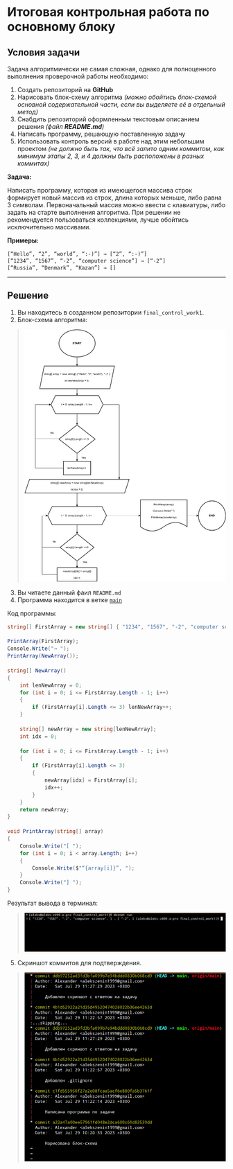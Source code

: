 # Итоговая контрольная работа по основному блоку
## **Условия задачи**

Задача алгоритмически не самая сложная, однако для полноценного выполнения проверочной работы необходимо:

1. Создать репозиторий на __GitHub__
2. Нарисовать блок-схему алгоритма _(можно обойтись блок-схемой основной содержательной части, если вы выделяете её в отдельный метод)_
3. Снабдить репозиторий оформленным текстовым описанием решения _(файл __README.md__)_
4. Написать программу, решающую поставленную задачу
5. Использовать контроль версий в работе над этим небольшим проектом _(не должно быть так, что всё залито одним коммитом, как минимум этапы 2, 3, и 4 должны быть расположены в разных коммитах)_

**Задача:**

Написать программу, которая из имеющегося массива строк формирует новый массив из строк, длина которых меньше, либо равна 3 символам. Первоначальный массив можно ввести с клавиатуры, либо задать на старте выполнения алгоритма. При решении не рекомендуется пользоваться коллекциями, лучше обойтись исключительно массивами.

**Примеры:**
```
[“Hello”, “2”, “world”, “:-)”] → [“2”, “:-)”]
[“1234”, “1567”, “-2”, “computer science”] → [“-2”]
[“Russia”, “Denmark”, “Kazan”] → []
```
***

## **Решение**
1. Вы находитесь в созданном репозитории `final_control_work1`.
2. Блок-схема алгоритма:
> ![Algorithm](Algorithm.png)

3. Вы читаете данный фаил `README.md`
4. Программа находится в ветке [`main`](Program.cs "Открыть решение")

Код программы:
```cs
string[] FirstArray = new string[] { "1234", "1567", "-2", "computer science" };

PrintArray(FirstArray);
Console.Write("→ ");
PrintArray(NewArray());

string[] NewArray()
{
    int lenNewArray = 0;
    for (int i = 0; i <= FirstArray.Length - 1; i++)
    {
        if (FirstArray[i].Length <= 3) lenNewArray++;
    }

    string[] newArray = new string[lenNewArray];
    int idx = 0;

    for (int i = 0; i <= FirstArray.Length - 1; i++)
    {
        if (FirstArray[i].Length <= 3)
        {
            newArray[idx] = FirstArray[i];
            idx++;
        }
    }
    return newArray;
}

void PrintArray(string[] array)
{
    Console.Write("[ ");
    for (int i = 0; i < array.Length; i++)
    {
        Console.Write($"“{array[i]}”, ");
    }
    Console.Write("] ");
}
```

Результат вывода в терминал:

> ![Program end](program.png)

5. Скриншот коммитов для подтверждения.

>![Commits](commits.png)